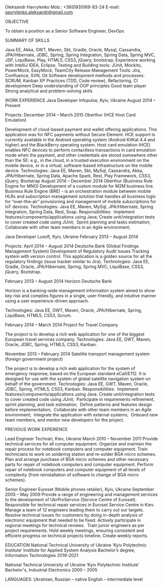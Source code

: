 Oleksandr Havrylenko
Mob.:  +38(093)069-83-24
E-mail:  gavrylenko.aleksandr@gmail.com

OBJECTIVE

To obtain a position as a Senior Software Engineer, DevOps

SUMMARY OF SKILLS

Java EE, Akka, GWT, Maven, Sbt, Gradle, Oracle, Mysql, Cassandra, JPA/Hibernate, JDBC, Spring, Spring Integration, Spring Data, Spring MVC, JSP, LiquiBase, Play, HTML5, CSS3, jQuery, bootstrap; 
Experience working with IntelliJ IDEA, Eclipse.
Testing and Building tools: JUnit, Mockito, PowerMock, EasyMock, TeamCity
Release Management Tools: Jira, Confluence, SVN, Git
Software development methods and processes: SCRUM, Kanban
XP Practices (TDD, Code review), Refactoring, CI development
Deep understanding of OOP principles
Good team player
Strong analytical and problem-solving skills

WORK EXPERIENCE
Java Developer
Infopulse, Kyiv, Ukraine
August 2014 – Present

Projects:
December 2014 – March  2015
Oberthur (HCE Host Card Emulation) 

Development of cloud-based payment and wallet offering applications. This application was for NFC payments without Secure Element. HCE support is currently available in the Android operating system (Android KitKat 4.4 and higher) and the BlackBerry operating system. Host card emulation (HCE) enables NFC devices to perform contactless transactions in card emulation mode when the payment, and other credentials are stored somewhere other than the SE: e.g., in the cloud, in a trusted execution environment on the mobile device, or in a virtual, software-based infrastructure on the mobile device.
Technologies: Java EE, Maven, Sbt, MySql, Cassandra, Akka, JPA/Hibernate, Spring Data, Apache Spark, Rest, Play Framework, CSS3, jQuery, Bootstrap
August 2014 – December 2014
Oberthur (Business Rule Engine for MNO) 
Development of a custom module for M2M business line. Business Rule Engine (BRE) - is an orchestration module between mobile HLRs and subscription management solution that handles all business logic for “over-the-air” provisioning and management of mobile subscriptions for IoT devices. 
Technologies: Java EE, Maven, MySql, JPA/Hibernate, Spring Integration, Spring Data, Rest, Soap.
Responsibilities: 
Implement features/components/applications using Java;
Create unit/integration tests to cover created code using JUnit; 
Sprint planning and tasks estimation; 
Collaborate with other team members in an Agile environment; 

Java Developer
Luxoft, Kyiv, Ukraine
February 2013 – August 2014

Projects:
April 2014 – August 2014
Deutsche Bank (Global Findings Management System) 
Development  of Regulatory Audit Issues Tracking system with version control. This application is a golden source for all the regulatory findings (issue tracker similar to Jira).
Technologies: Java EE, Gradle, Oracle, JPA/Hibernate, Spring, Spring MVC, LiquiBase, CSS3, jQuery, Bootstrap.

February 2013 – August 2014
Horizon Deutsche Bank 

Horizon is a banking-wide management information system aimed to show key risk and complies figures in a single, user-friendly, and intuitive manner using a user experience-driven approach.

Technologies: Java EE, GWT, Maven, Oracle, JPA/Hibernate, Spring, LiquiBase, HTML5, CSS3, Scrum.

February 2014 – March 2014
Project for Travel Company

The project is to develop a rich web application for one of the biggest European travel services company.
Technologies: Java EE, GWT, Maven, Oracle, JDBC, Spring, HTML5, CSS3, Kanban.

November 2013 – February 2014
Satellite transport management system (foreign government project)

The project is to develop a rich web application for the system of emergency response, based on the European standard eCall/E112. It is designed for use with the system of global satellite navigation system on behalf of the government.
Technologies: Java EE, GWT, Maven, Oracle, JDBC, Spring, HTML5, CSS3, Kanban.
Responsibilities: 
Implement features/components/applications using Java. Create unit/integration tests to cover created code using JUnit; 
Participate in requirements refinement, sprint planning, and task estimation; 
Define patterns and features design before implementation; 
Collaborate with other team members in an Agile environment; 
Integrate the application with external systems; 
Onboard new team members, and mentor new developers for the project.



PREVIOUS WORK EXPERIENCE

Lead Engineer 
Technari, Kiev, Ukraine
March 2010 – November 2011 
Provide technical services for all computer equipment. 
Organize and maintain the repair process for notebook computers and computer equipment. 
Train technicians to work on soldering station and re-solder BGA micro schemes. Plan and arrange purchase of BGA micro schemes and other necessary parts for repair of notebook computers and computer equipment. Perform repair of notebook computers and computer equipment of all levels of complexity (from reinstallation of software to change of BGA micro schemes). 

Senior Engineer 
Euroset (Mobile phones retailer), Kyiv, Ukraine 
September 2005 – May 2009 
Provide a range of engineering and management services to the development of UkrProService (Service Centre of Euroset). Responsible for technical repair services in Euroset Service Centre in Kiev. Manage a team of 12 engineers leading them to carry out our targets. 
Resolve technical issues for customers by doing in-depth analysis of electronic equipment that needed to be fixed. Actively participate in regional meetings for technical reviews.  Train junior engineers as per project requirements. 
Hold weekly meetings, ensuring consistent and efficient progress on technical projects timeline. Create weekly reports. 

EDUCATION 
National Technical University of Ukraine ‘Kyiv Polytechnic Institute’
Institute for Applied System Analysis
Bachelor’s degree, Information Technologies
2019-2021

National Technical University of Ukraine ‘Kyiv Polytechnic Institute’
Bachelor's, Industrial Electronics 
2000 – 2005 

LANGUAGES:
Ukrainian, Russian – native
English – intermediate level
